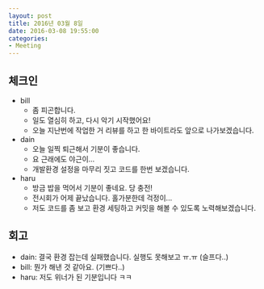 ```yaml
---
layout: post
title: 2016년 03월 8일
date: 2016-03-08 19:55:00
categories:
- Meeting
---
```


## 체크인

* bill
  * 좀 피곤합니다.
  * 일도 열심히 하고, 다시 악기 시작했어요!
  * 오늘 지난번에 작업한 거 리뷰를 하고 한 바이트라도 앞으로 나가보겠습니다.
* dain
  * 오늘 일찍 퇴근해서 기분이 좋습니다.
  * 요 근래에도 야근이...
  * 개발환경 설정을 마무리 짓고 코드를 한번 보겠습니다.
* haru
  * 방금 밥을 먹어서 기분이 좋네요. 당 충전!
  * 전시회가 어제 끝났습니다. 홀가분한데 걱정이...
  * 저도 코드를 좀 보고 환경 세팅하고 커밋을 해볼 수 있도록 노력해보겠습니다.


## 회고

* dain: 결국 환경 잡는데 실패했습니다. 실행도 못해보고 ㅠ.ㅠ (슬프다..)
* bill: 뭔가 해낸 것 같아요. (기쁘다..)
* haru: 저도 위너가 된 기분입니다 ㅋㅋ

